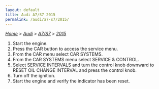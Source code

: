 ```yaml
---
layout: default
title: Audi A7/S7 2015
permalink: /audi/a7-s7/2015/
---
```

[*Home*](/) > [*Audi*](/audi/) > [*A7/S7*](/audi/a7-s7/) > [*2015*](/audi/a7-s7/2015/)

1. Start the engine.
2. Press the CAR button to access the service menu.
3. From the CAR menu select CAR SYSTEMS.
4. From the CAR SYSTEMS menu select SERVICE & CONTROL.
5. Select SERVICE INTERVALS and turn the control knob downward to RESET OIL CHANGE INTERVAL and press the control knob.
6. Turn off the ignition.
7. Start the engine and verify the indicator has been reset.
